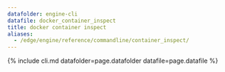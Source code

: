 ```yaml
---
datafolder: engine-cli
datafile: docker_container_inspect
title: docker container inspect
aliases:
  - /edge/engine/reference/commandline/container_inspect/
---
```

<!--
This page is automatically generated from Docker's source code. If you want to
suggest a change to the text that appears here, open a ticket or pull request
in the source repository on GitHub:

https://github.com/docker/cli
-->

{% include cli.md datafolder=page.datafolder datafile=page.datafile %}
